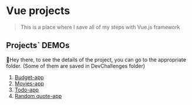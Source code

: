 # Vue projects
> This is a place where I save all of my steps with Vue.js framework

## Projects` DEMOs
:wave:Hey there, to see the details of the project, you can go to the appropriate folder. (Some of them are saved in DevChallenges folder)
1. [Budget-app](http://vue-path-repo.site/budget-app/dist/index.html)
2. [Movies-app](http://vue-path-repo.site/movies/dist/)
3. [Todo-app](https://ic3top.github.io/devChallenges/todo-app/dist/)
4. [Random quote-app](https://ic3top.github.io/devChallenges/quote-generator/dist/index.html)
